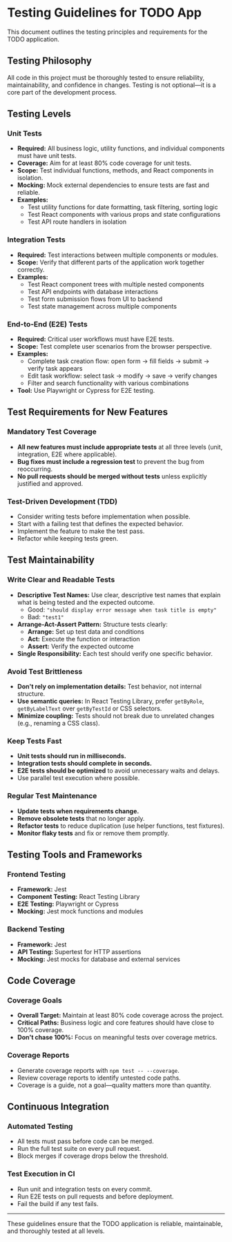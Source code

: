 # Testing Guidelines for TODO App

This document outlines the testing principles and requirements for the TODO application.

## Testing Philosophy

All code in this project must be thoroughly tested to ensure reliability, maintainability, and confidence in changes. Testing is not optional—it is a core part of the development process.

## Testing Levels

### Unit Tests
- **Required:** All business logic, utility functions, and individual components must have unit tests.
- **Coverage:** Aim for at least 80% code coverage for unit tests.
- **Scope:** Test individual functions, methods, and React components in isolation.
- **Mocking:** Mock external dependencies to ensure tests are fast and reliable.
- **Examples:**
  - Test utility functions for date formatting, task filtering, sorting logic
  - Test React components with various props and state configurations
  - Test API route handlers in isolation

### Integration Tests
- **Required:** Test interactions between multiple components or modules.
- **Scope:** Verify that different parts of the application work together correctly.
- **Examples:**
  - Test React component trees with multiple nested components
  - Test API endpoints with database interactions
  - Test form submission flows from UI to backend
  - Test state management across multiple components

### End-to-End (E2E) Tests
- **Required:** Critical user workflows must have E2E tests.
- **Scope:** Test complete user scenarios from the browser perspective.
- **Examples:**
  - Complete task creation flow: open form → fill fields → submit → verify task appears
  - Edit task workflow: select task → modify → save → verify changes
  - Filter and search functionality with various combinations
- **Tool:** Use Playwright or Cypress for E2E testing.

## Test Requirements for New Features

### Mandatory Test Coverage
- **All new features must include appropriate tests** at all three levels (unit, integration, E2E where applicable).
- **Bug fixes must include a regression test** to prevent the bug from reoccurring.
- **No pull requests should be merged without tests** unless explicitly justified and approved.

### Test-Driven Development (TDD)
- Consider writing tests before implementation when possible.
- Start with a failing test that defines the expected behavior.
- Implement the feature to make the test pass.
- Refactor while keeping tests green.

## Test Maintainability

### Write Clear and Readable Tests
- **Descriptive Test Names:** Use clear, descriptive test names that explain what is being tested and the expected outcome.
  - Good: `"should display error message when task title is empty"`
  - Bad: `"test1"`
- **Arrange-Act-Assert Pattern:** Structure tests clearly:
  - **Arrange:** Set up test data and conditions
  - **Act:** Execute the function or interaction
  - **Assert:** Verify the expected outcome
- **Single Responsibility:** Each test should verify one specific behavior.

### Avoid Test Brittleness
- **Don't rely on implementation details:** Test behavior, not internal structure.
- **Use semantic queries:** In React Testing Library, prefer `getByRole`, `getByLabelText` over `getByTestId` or CSS selectors.
- **Minimize coupling:** Tests should not break due to unrelated changes (e.g., renaming a CSS class).

### Keep Tests Fast
- **Unit tests should run in milliseconds.**
- **Integration tests should complete in seconds.**
- **E2E tests should be optimized** to avoid unnecessary waits and delays.
- Use parallel test execution where possible.

### Regular Test Maintenance
- **Update tests when requirements change.**
- **Remove obsolete tests** that no longer apply.
- **Refactor tests** to reduce duplication (use helper functions, test fixtures).
- **Monitor flaky tests** and fix or remove them promptly.

## Testing Tools and Frameworks

### Frontend Testing
- **Framework:** Jest
- **Component Testing:** React Testing Library
- **E2E Testing:** Playwright or Cypress
- **Mocking:** Jest mock functions and modules

### Backend Testing
- **Framework:** Jest
- **API Testing:** Supertest for HTTP assertions
- **Mocking:** Jest mocks for database and external services

## Code Coverage

### Coverage Goals
- **Overall Target:** Maintain at least 80% code coverage across the project.
- **Critical Paths:** Business logic and core features should have close to 100% coverage.
- **Don't chase 100%:** Focus on meaningful tests over coverage metrics.

### Coverage Reports
- Generate coverage reports with `npm test -- --coverage`.
- Review coverage reports to identify untested code paths.
- Coverage is a guide, not a goal—quality matters more than quantity.

## Continuous Integration

### Automated Testing
- All tests must pass before code can be merged.
- Run the full test suite on every pull request.
- Block merges if coverage drops below the threshold.

### Test Execution in CI
- Run unit and integration tests on every commit.
- Run E2E tests on pull requests and before deployment.
- Fail the build if any test fails.

---

These guidelines ensure that the TODO application is reliable, maintainable, and thoroughly tested at all levels.